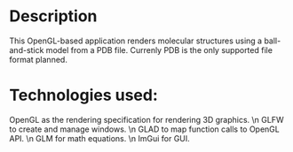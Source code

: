 # Description
This OpenGL-based application renders molecular structures using a ball-and-stick model from a PDB file. Currenly PDB is the only supported file format planned.

# Technologies used:     
OpenGL as the rendering specification for rendering 3D graphics. \n
GLFW to create and manage windows. \n
GLAD to map function calls to OpenGL API. \n
GLM for math equations. \n
ImGui for GUI.
